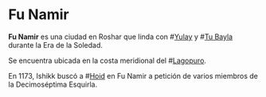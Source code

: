 # Fu Namir

**Fu Namir** es una ciudad en Roshar que linda con #[Yulay](locations/yulay) y #[Tu Bayla](locations/tu-bayla) durante la Era de la Soledad.

Se encuentra ubicada en la costa meridional del #[Lagopuro](locations/purelake).

En 1173, Ishikk buscó a #[Hoid](characters/wit) en Fu Namir a petición de varios miembros de la Decimoséptima Esquirla.

